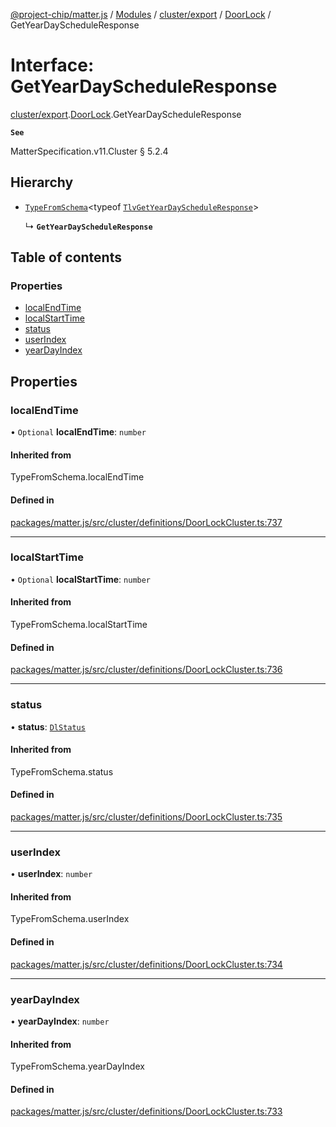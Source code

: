 [@project-chip/matter.js](../README.md) / [Modules](../modules.md) / [cluster/export](../modules/cluster_export.md) / [DoorLock](../modules/cluster_export.DoorLock.md) / GetYearDayScheduleResponse

# Interface: GetYearDayScheduleResponse

[cluster/export](../modules/cluster_export.md).[DoorLock](../modules/cluster_export.DoorLock.md).GetYearDayScheduleResponse

**`See`**

MatterSpecification.v11.Cluster § 5.2.4

## Hierarchy

- [`TypeFromSchema`](../modules/tlv_export.md#typefromschema)\<typeof [`TlvGetYearDayScheduleResponse`](../modules/cluster_export.DoorLock.md#tlvgetyeardayscheduleresponse)\>

  ↳ **`GetYearDayScheduleResponse`**

## Table of contents

### Properties

- [localEndTime](cluster_export.DoorLock.GetYearDayScheduleResponse.md#localendtime)
- [localStartTime](cluster_export.DoorLock.GetYearDayScheduleResponse.md#localstarttime)
- [status](cluster_export.DoorLock.GetYearDayScheduleResponse.md#status)
- [userIndex](cluster_export.DoorLock.GetYearDayScheduleResponse.md#userindex)
- [yearDayIndex](cluster_export.DoorLock.GetYearDayScheduleResponse.md#yeardayindex)

## Properties

### localEndTime

• `Optional` **localEndTime**: `number`

#### Inherited from

TypeFromSchema.localEndTime

#### Defined in

[packages/matter.js/src/cluster/definitions/DoorLockCluster.ts:737](https://github.com/project-chip/matter.js/blob/5f71eedebdb9fa54338bde320c311bb359b7455d/packages/matter.js/src/cluster/definitions/DoorLockCluster.ts#L737)

___

### localStartTime

• `Optional` **localStartTime**: `number`

#### Inherited from

TypeFromSchema.localStartTime

#### Defined in

[packages/matter.js/src/cluster/definitions/DoorLockCluster.ts:736](https://github.com/project-chip/matter.js/blob/5f71eedebdb9fa54338bde320c311bb359b7455d/packages/matter.js/src/cluster/definitions/DoorLockCluster.ts#L736)

___

### status

• **status**: [`DlStatus`](../enums/cluster_export.DoorLock.DlStatus.md)

#### Inherited from

TypeFromSchema.status

#### Defined in

[packages/matter.js/src/cluster/definitions/DoorLockCluster.ts:735](https://github.com/project-chip/matter.js/blob/5f71eedebdb9fa54338bde320c311bb359b7455d/packages/matter.js/src/cluster/definitions/DoorLockCluster.ts#L735)

___

### userIndex

• **userIndex**: `number`

#### Inherited from

TypeFromSchema.userIndex

#### Defined in

[packages/matter.js/src/cluster/definitions/DoorLockCluster.ts:734](https://github.com/project-chip/matter.js/blob/5f71eedebdb9fa54338bde320c311bb359b7455d/packages/matter.js/src/cluster/definitions/DoorLockCluster.ts#L734)

___

### yearDayIndex

• **yearDayIndex**: `number`

#### Inherited from

TypeFromSchema.yearDayIndex

#### Defined in

[packages/matter.js/src/cluster/definitions/DoorLockCluster.ts:733](https://github.com/project-chip/matter.js/blob/5f71eedebdb9fa54338bde320c311bb359b7455d/packages/matter.js/src/cluster/definitions/DoorLockCluster.ts#L733)
